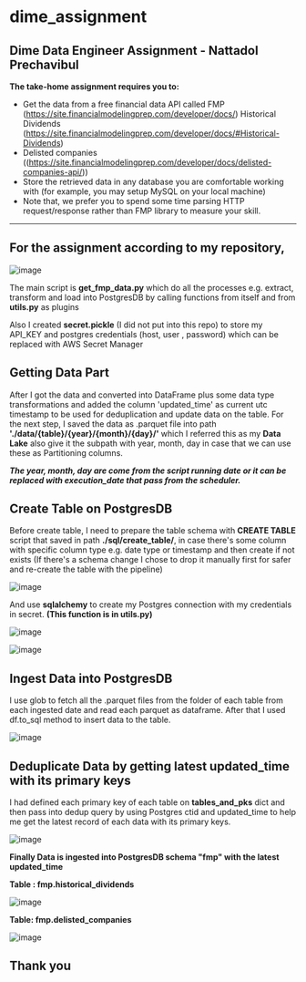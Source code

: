 # dime_assignment
## **Dime Data Engineer Assignment - Nattadol Prechavibul**

**The take-home assignment requires you to:**
- Get the data from a free financial data API called FMP (https://site.financialmodelingprep.com/developer/docs/)
Historical Dividends (https://site.financialmodelingprep.com/developer/docs/#Historical-Dividends)
- Delisted companies ((https://site.financialmodelingprep.com/developer/docs/delisted-companies-api/))
- Store the retrieved data in any database you are comfortable working with (for example, you may setup MySQL on your local machine)
- Note that, we prefer you to spend some time parsing HTTP request/response rather than FMP library to measure your skill.

_________________________________________________________________________________________________

## For the assignment according to my repository,
![image](https://user-images.githubusercontent.com/86764643/192811840-62a4ad08-d608-461d-a0b8-c2c93129cfe6.png)

The main script is **get_fmp_data.py** which do all the processes e.g. extract, transform and load into PostgresDB by calling functions from itself and from **utils.py** as plugins

Also I created **secret.pickle** (I did not put into this repo) to store my API_KEY and postgres credentials (host, user , password) which can be replaced with AWS Secret Manager

## **Getting Data Part**
After I got the data and converted into DataFrame plus some data type transformations and added the column 'updated_time' as current utc timestamp to be used for deduplication and update data on the table. For the next step, I saved the data as .parquet file into path **'./data/{table}/{year}/{month}/{day}/'**
which I referred this as my **Data Lake** also give it the subpath with year, month, day in case that we can use these as Partitioning columns.

***The year, month, day are come from the script running date or it can be replaced with execution_date that pass from the scheduler.***

## **Create Table on PostgresDB**
Before create table, I need to prepare the table schema with **CREATE TABLE** script that saved in path **./sql/create_table/**, in case there's some column with specific column type e.g. date type or timestamp and then create if not exists (If there's a schema change I chose to drop it manually first for safer and re-create the table with the pipeline)

![image](https://user-images.githubusercontent.com/86764643/192816570-e4c341da-36f9-471c-84d0-e3a904f8524d.png)

And use **sqlalchemy** to create my Postgres connection with my credentials in secret. **(This function is in utils.py)**

![image](https://user-images.githubusercontent.com/86764643/192819501-6e2f030f-5527-43e8-b7d7-32fd970be9cb.png)

![image](https://user-images.githubusercontent.com/86764643/192821041-30ba0b3f-5b45-4d06-b161-ed23b210bea1.png)


## **Ingest Data into PostgresDB**
I use glob to fetch all the .parquet files from the folder of each table from each ingested date and read each parquet as dataframe.
After that I used df.to_sql method to insert data to the table.

![image](https://user-images.githubusercontent.com/86764643/192820740-a954f757-040c-4ad6-b089-fcdcf038e516.png)

## **Deduplicate Data by getting latest updated_time with its primary keys**
I had defined each primary key of each table on **tables_and_pks** dict and then pass into dedup query by using Postgres ctid and updated_time to help me get the latest record of each data with its primary keys.

![image](https://user-images.githubusercontent.com/86764643/192821812-a3fba1a4-3461-456d-9c87-c6706cfbc7ac.png)


**Finally Data is ingested into PostgresDB schema "fmp" with the latest updated_time**

**Table : fmp.historical_dividends**

![image](https://user-images.githubusercontent.com/86764643/192805901-0d01b469-870f-4492-af91-a565dd920cda.png)

**Table: fmp.delisted_companies**

![image](https://user-images.githubusercontent.com/86764643/192807289-decc25cb-a6d2-4cb5-a07b-a71a0324260a.png)

## **Thank you**
